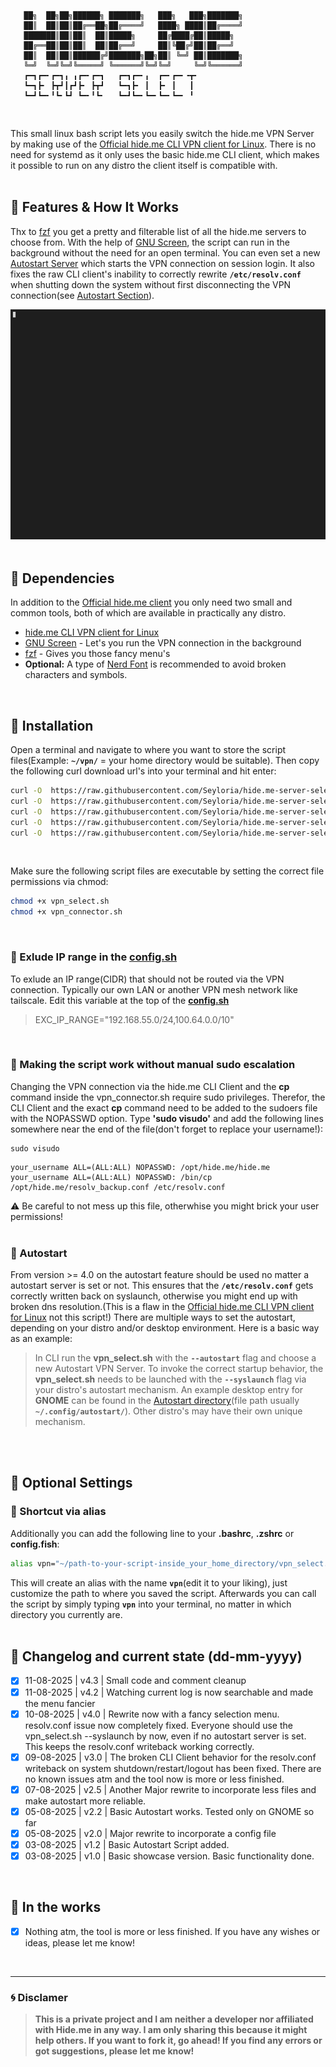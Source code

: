 ```
   ██╗  ██╗██╗██████╗ ███████╗   ███╗   ███╗███████╗   
   ██║  ██║██║██╔══██╗██╔════╝   ████╗ ████║██╔════╝   
   ███████║██║██║  ██║█████╗     ██╔████╔██║█████╗     
   ██╔══██║██║██║  ██║██╔══╝     ██║╚██╔╝██║██╔══╝     
   ██║  ██║██║██████╔╝███████╗██╗██║ ╚═╝ ██║███████╗   
   ╚═╝  ╚═╝╚═╝╚═════╝ ╚══════╝╚═╝╚═╝     ╚═╝╚══════╝   
   ┏━┓┏━╸┏━┓╻ ╻┏━╸┏━┓   ┏━┓┏━╸╻  ┏━╸┏━╸╺┳╸             
   ┗━┓┣╸ ┣┳┛┃┏┛┣╸ ┣┳┛   ┗━┓┣╸ ┃  ┣╸ ┃   ┃              
   ┗━┛┗━╸╹┗╸┗┛ ┗━╸╹┗╸   ┗━┛┗━╸┗━╸┗━╸┗━╸ ╹
```
<br/>

This small linux bash script lets you easily switch the hide.me VPN Server by making use of the [Official hide.me CLI VPN client for Linux](https://github.com/eventure/hide.client.linux).
There is no need for systemd as it only uses the basic hide.me CLI client, which makes it possible to run on any distro the client itself is compatible with.
<br/>
<br/>

## :beginner: Features & How It Works
Thx to [fzf](https://github.com/junegunn/fzf) you get a pretty and filterable list of all the hide.me servers to choose from. With the help of [GNU Screen](https://www.gnu.org/software/screen/), the script can run in the background without the need for an open terminal. You can even set a new [Autostart Server](#autostart) which starts the VPN connection on session login. It also fixes the raw CLI client's inability to correctly rewrite **`/etc/resolv.conf`** when shutting down the system without first disconnecting the VPN connection(see [Autostart Section](#autostart)).
<br/>

![Showcase](/showcase.gif)
<br/>
<br/>

## :dna: Dependencies
In addition to the [Official hide.me client](https://github.com/eventure/hide.client.linux) you only need two small and common tools, both of which are available in practically any distro.
- [hide.me CLI VPN client for Linux](https://github.com/eventure/hide.client.linux)
- [GNU Screen](https://www.gnu.org/software/screen/) - Let's you run the VPN connection in the background
- [fzf](https://github.com/junegunn/fzf) - Gives you those fancy menu's
- **Optional:** A type of [Nerd Font](https://www.nerdfonts.com/) is recommended to avoid broken characters and symbols.
<br/>

## :floppy_disk: Installation
Open a terminal and navigate to where you want to store the script files(Example: **`~/vpn/`** =  your home directory would be suitable).
Then copy the following curl download url's into your terminal and hit enter:
```sh
curl -O  https://raw.githubusercontent.com/Seyloria/hide.me-server-select/main/config.sh
curl -O  https://raw.githubusercontent.com/Seyloria/hide.me-server-select/main/vpn_select.sh
curl -O  https://raw.githubusercontent.com/Seyloria/hide.me-server-select/main/vpn_connector.sh
curl -O  https://raw.githubusercontent.com/Seyloria/hide.me-server-select/main/serverlist.csv
curl -O  https://raw.githubusercontent.com/Seyloria/hide.me-server-select/main/autostart-server.txt
```
<br/>

Make sure the following script files are executable by setting the correct file permissions via chmod:
```sh
chmod +x vpn_select.sh
chmod +x vpn_connector.sh
```
<br/>

### :no_entry_sign: Exlude IP range in the **<ins>config.sh</ins>**
To exlude an IP range(CIDR) that should not be routed via the VPN connection.
Typically our own LAN or another VPN mesh network like tailscale.
Edit this variable at the top of the **<ins>config.sh</ins>**
> EXC_IP_RANGE="192.168.55.0/24,100.64.0.0/10"
<br/>

### :key: Making the script work without manual sudo escalation
Changing the VPN connection via the hide.me CLI Client and the **cp** command inside the vpn_connector.sh require sudo privileges.
Therefor, the CLI Client and the exact **cp** command need to be added to the sudoers file with the NOPASSWD option.
Type **'sudo visudo'** and add the following lines somewhere near the end of the file(don't forget to replace your username!):
```
sudo visudo
```
```
your_username ALL=(ALL:ALL) NOPASSWD: /opt/hide.me/hide.me
your_username ALL=(ALL:ALL) NOPASSWD: /bin/cp /opt/hide.me/resolv_backup.conf /etc/resolv.conf
```
:warning: Be careful to not mess up this file, otherwhise you might brick your user permissions!
<br/>
<br/>

### :rocket: Autostart
From version >= 4.0 on the autostart feature should be used no matter a autostart server is set or not.
This ensures that the **`/etc/resolv.conf`** gets correctly written back on syslaunch, otherwise you might end up with broken dns resolution.(This is a flaw in the [Official hide.me CLI VPN client for Linux](https://github.com/eventure/hide.client.linux) not this script!)
There are multiple ways to set the autostart, depending on your distro and/or desktop environment.
Here is a basic way as an example:
> In CLI run the **vpn_select.sh** with the **`--autostart`** flag and choose a new Autostart VPN Server.
> To invoke the correct startup behavior, the **vpn_select.sh** needs to be launched with the **`--syslaunch`** flag via your distro's autostart mechanism. An example desktop entry for **GNOME** can be found in the [Autostart directory](/Autostart/)(file path usually **`~/.config/autostart/`**). Other distro's may have their own unique mechanism.
<br/>
<br/>

## :link: Optional Settings

### :heavy_equals_sign: Shortcut via alias
Additionally you can add the following line to your **.bashrc**, **.zshrc** or **config.fish**:
```sh
alias vpn="~/path-to-your-script-inside_your_home_directory/vpn_select.sh"
```
This will create an alias with the name **`vpn`**(edit it to your liking), just customize the path to where you saved the script.
Afterwards you can call the script by simply typing **`vpn`** into your terminal, no matter in which directory you currently are.
<br/>
<br/>

## :scroll: Changelog and current state (dd-mm-yyyy)

- [x] 11-08-2025 | v4.3 | Small code and comment cleanup
- [x] 11-08-2025 | v4.2 | Watching current log is now searchable and made the menu fancier
- [x] 10-08-2025 | v4.0 | Rewrite now with a fancy selection menu. resolv.conf issue now completely fixed. Everyone should use the vpn_select.sh --syslaunch by now, even if no autostart server is set. This keeps the resolv.conf writeback working correctly.
- [x] 09-08-2025 | v3.0 | The broken CLI Client behavior for the resolv.conf writeback on system shutdown/restart/logout has been fixed. There are no known issues atm and the tool now is more or less finished.
- [x] 07-08-2025 | v2.5 | Another Major rewrite to incorporate less files and make autostart more reliable.
- [x] 05-08-2025 | v2.2 | Basic Autostart works. Tested only on GNOME so far
- [x] 05-08-2025 | v2.0 | Major rewrite to incorporate a config file
- [x] 03-08-2025 | v1.2 | Basic Autostart Script added.
- [x] 03-08-2025 | v1.0 | Basic showcase version. Basic functionality done.
<br/>

## :construction: In the works
- [x] Nothing atm, the tool is more or less finished. If you have any wishes or ideas, please let me know!
<br/>

---
### :cyclone: Disclamer

> **This is a private project and I am neither a developer nor affiliated with Hide.me in any way. I am only sharing this because it might help others. If you want to fork it, go ahead! If you find any errors or got suggestions, please let me know!**
